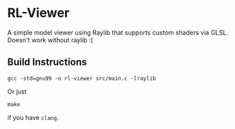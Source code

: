 # RL-Viewer

A simple model viewer using Raylib that supports custom shaders via GLSL.  Doesn't work without raylib :(

## Build Instructions

`gcc -std=gnu99 -o rl-viewer src/main.c -lraylib`

Or just

`make`

if you have `clang`.
